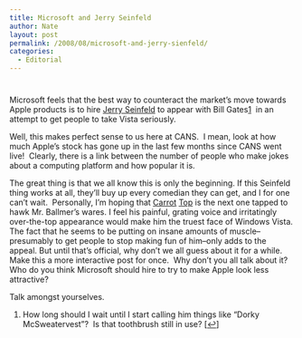 ```yaml
---
title: Microsoft and Jerry Seinfeld
author: Nate
layout: post
permalink: /2008/08/microsoft-and-jerry-sienfeld/
categories:
  - Editorial
---
```

# 

Microsoft feels that the best way to counteract the market’s move towards Apple products is to hire [Jerry Seinfeld][1] to appear with Bill Gates[1][2]  in an attempt to get people to take Vista seriously.

 [1]: http://www.msnbc.msn.com/id/26327409/
 [2]: #footnote_0_98 "How long should I wait until I start calling him things like “Dorky McSweatervest”?  Is that toothbrush still in use?"

Well, this makes perfect sense to us here at CANS.  I mean, look at how much Apple’s stock has gone up in the last few months since CANS went live!  Clearly, there is a link between the number of people who make jokes about a computing platform and how popular it is.

The great thing is that we all know this is only the beginning. If this Seinfeld thing works at all, they’ll buy up every comedian they can get, and I for one can’t wait.  Personally, I’m hoping that [Carrot][3] [Top][4] is the next one tapped to hawk Mr. Ballmer’s wares. I feel his painful, grating voice and irritatingly over-the-top appearance would make him the truest face of Windows Vista. The fact that he seems to be putting on insane amounts of muscle–presumably to get people to stop making fun of him–only adds to the appeal. But until that’s official, why don’t we all guess about it for a while. Make this a more interactive post for once.  Why don’t you all talk about it? Who do you think Microsoft should hire to try to make Apple look less attractive?

 [3]: http://www.poprock80s.com/wordpress/wp-content/uploads/2007/03/carrottop.jpg
 [4]: http://en.wikipedia.org/wiki/Carrot_Top

Talk amongst yourselves.

1.  How long should I wait until I start calling him things like “Dorky McSweatervest”?  Is that toothbrush still in use? [[↩][5]]

 [5]: #identifier_0_98